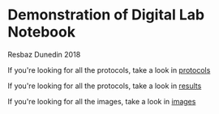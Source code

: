 
# Demonstration of Digital Lab Notebook

Resbaz Dunedin 2018

If you're looking for all the protocols, take a look in [protocols](/protocols)

If you're looking for all the protocols, take a look in [results](/results)

If you're looking for all the images, take a look in [images](/images)
